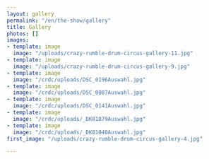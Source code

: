 ```yaml
---
layout: gallery
permalink: "/en/the-show/gallery"
title: Gallery
photos: []
images:
- template: image
  image: "/uploads/crazy-rumble-drum-circus-gallery-11.jpg"
- template: image
  image: "/uploads/crazy-rumble-drum-circus-gallery-9.jpg"
- template: image
  image: "/crdc/uploads/DSC_0196Auswahl.jpg"
- template: image
  image: "/crdc/uploads/DSC_0087Auswahl.jpg"
- template: image
  image: "/crdc/uploads/DSC_0141Auswahl.jpg"
- template: image
  image: "/crdc/uploads/_DK81879Auswahl.jpg"
- template: image
  image: "/crdc/uploads/_DK81840Auswahl.jpg"
first_image: "/uploads/crazy-rumble-drum-circus-gallery-4.jpg"

---
```

